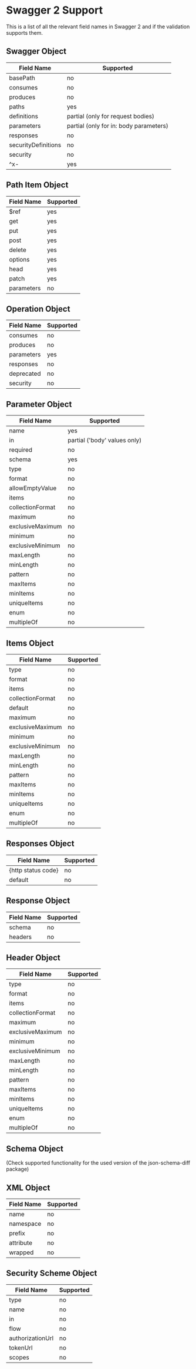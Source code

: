 # Swagger 2 Support

This is a list of all the relevant field names in Swagger 2 and if the validation supports them.

## Swagger Object

| Field Name | Supported |
| --- | --- |
| basePath | no |
| consumes | no |
| produces | no |
| paths | yes |
| definitions | partial (only for request bodies) |
| parameters | partial (only for in: body parameters) |
| responses | no |
| securityDefinitions | no |
| security | no |
| ^x- | yes |

## Path Item Object

| Field Name | Supported |
| --- | --- |
| $ref | yes |
| get | yes |
| put | yes |
| post | yes |
| delete | yes |
| options | yes |
| head | yes |
| patch | yes |
| parameters | no |

## Operation Object

| Field Name | Supported |
| --- | --- |
| consumes | no |
| produces | no |
| parameters | yes |
| responses | no |
| deprecated | no |
| security | no |

## Parameter Object

| Field Name | Supported |
| --- | --- |
| name | yes |
| in | partial ('body' values only) |
| required | no |
| schema | yes |
| type | no |
| format | no |
| allowEmptyValue | no |
| items | no |
| collectionFormat | no |
| maximum | no |
| exclusiveMaximum | no |
| minimum | no |
| exclusiveMinimum | no |
| maxLength | no |
| minLength | no |
| pattern | no |
| maxItems | no |
| minItems | no |
| uniqueItems | no |
| enum | no |
| multipleOf | no |

## Items Object

| Field Name | Supported |
| --- | --- |
| type | no |
| format | no |
| items | no |
| collectionFormat | no |
| default | no |
| maximum | no |
| exclusiveMaximum | no |
| minimum | no |
| exclusiveMinimum | no |
| maxLength | no |
| minLength | no |
| pattern | no |
| maxItems | no |
| minItems | no |
| uniqueItems | no |
| enum | no |
| multipleOf | no |

## Responses Object

| Field Name | Supported |
| --- | --- |
| {http status code} | no |
| default | no |

## Response Object

| Field Name | Supported |
| --- | --- |
| schema | no |
| headers | no |

## Header Object

| Field Name | Supported |
| --- | --- |
| type | no |
| format | no |
| items | no |
| collectionFormat | no |
| maximum | no |
| exclusiveMaximum | no |
| minimum | no |
| exclusiveMinimum | no |
| maxLength | no |
| minLength | no |
| pattern | no |
| maxItems | no |
| minItems | no |
| uniqueItems | no |
| enum | no |
| multipleOf | no |

## Schema Object

(Check supported functionality for the used version of the json-schema-diff package)

## XML Object

| Field Name | Supported |
| --- | --- |
| name | no |
| namespace | no |
| prefix | no |
| attribute | no |
| wrapped | no |

## Security Scheme Object

| Field Name | Supported |
| --- | --- |
| type | no |
| name | no |
| in | no |
| flow | no |
| authorizationUrl | no |
| tokenUrl | no |
| scopes | no |
